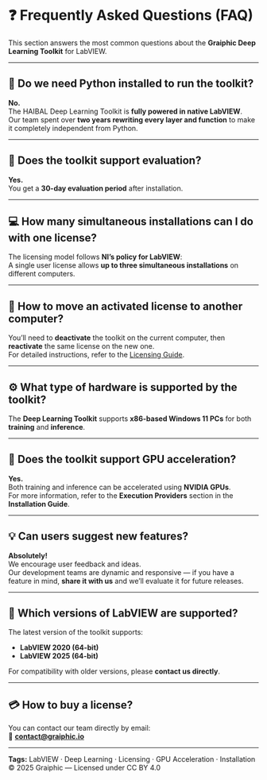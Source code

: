 # ❓ Frequently Asked Questions (FAQ)

This section answers the most common questions about the **Graiphic Deep Learning Toolkit** for LabVIEW.

---

## 🐍 Do we need Python installed to run the toolkit?

**No.**  
The HAIBAL Deep Learning Toolkit is **fully powered in native LabVIEW**.  
Our team spent over **two years rewriting every layer and function** to make it completely independent from Python.

---

## 🧪 Does the toolkit support evaluation?

**Yes.**  
You get a **30-day evaluation period** after installation.

---

## 💻 How many simultaneous installations can I do with one license?

The licensing model follows **NI’s policy for LabVIEW**:  
A single user license allows **up to three simultaneous installations** on different computers.

---

## 🔁 How to move an activated license to another computer?

You’ll need to **deactivate** the toolkit on the current computer, then **reactivate** the same license on the new one.  
For detailed instructions, refer to the [Licensing Guide](https://github.com/Graiphic/documentation/blob/main/Quick%20start/Installation%20guide/Licensing.md).

---

## ⚙️ What type of hardware is supported by the toolkit?

The **Deep Learning Toolkit** supports **x86-based Windows 11 PCs** for both **training** and **inference**.

---

## 🧠 Does the toolkit support GPU acceleration?

**Yes.**  
Both training and inference can be accelerated using **NVIDIA GPUs**.  
For more information, refer to the **Execution Providers** section in the **Installation Guide**.

---

## 💡 Can users suggest new features?

**Absolutely!**  
We encourage user feedback and ideas.  
Our development teams are dynamic and responsive — if you have a feature in mind, **share it with us** and we’ll evaluate it for future releases.

---

## 🧰 Which versions of LabVIEW are supported?

The latest version of the toolkit supports:  
- **LabVIEW 2020 (64-bit)**  
- **LabVIEW 2025 (64-bit)**  

For compatibility with older versions, please **contact us directly**.

---

## 💳 How to buy a license?

You can contact our team directly by email:  
📧 **contact@graiphic.io**

---

**Tags:** LabVIEW · Deep Learning · Licensing · GPU Acceleration · Installation  
© 2025 Graiphic — Licensed under CC BY 4.0
